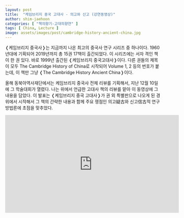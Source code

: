 ```yaml
---
layout: post
title:  "케임브리지 중국 고대사 - 의고와 신고 (강연동영상)"
author: shim-jaehoon
categories: [ "책의향기-고대의향연" ] 
tags: [ China, Lecture ] 
image: assets/images/post/cambridge-history-ancient-china.jpg
---
```


&#10092;케임브리지 중국사&#10093;는 지금까지 나온 최고의 중국사 연구 시리즈 중 하나이다. 1960년대에 기획되어 2019년까지 총 15권 17책이 출간되었다. 이 시리즈에는 서자 격인 책이 한 권 있다. 바로 1999년 출간된 &#10092;케임브리지 중국고대사&#10093;이다. 다른 권들의 제목이 모두 The Cambridge History of China로 시작되어 Volume 1, 2 등의  번호가 붙는데, 이 책만 그냥 &#10092;The Cambridge History Ancient China&#10093;이다. 

올해 동북아역사재단에서는 케임브리지 중국사 전체 리뷰를 기획해서, 지난 12월 10일에 그 학술대회가 열렸다. 나는 위에서 언급한 고대사 책의 리뷰를 맡아 이 동영상에 그 내용을 담았다. 이 발표는 &#10092;케임브리지 중국 고대사&#10093;가 권 외 특별판으로 나오게 된 경위에서 시작해서 그 책의 간략한 내용과 함께 주요 쟁점인 의고疑古와 신고信古적 연구 방법론에 초점을 맞추었다.

<iframe width="560" height="315" src="https://www.youtube.com/embed/E3K440oQAR0" frameborder="0" allow="accelerometer; autoplay; clipboard-write; encrypted-media; gyroscope; picture-in-picture" allowfullscreen></iframe>
